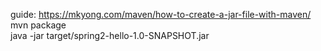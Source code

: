 guide: https://mkyong.com/maven/how-to-create-a-jar-file-with-maven/  
mvn package  
java -jar target/spring2-hello-1.0-SNAPSHOT.jar